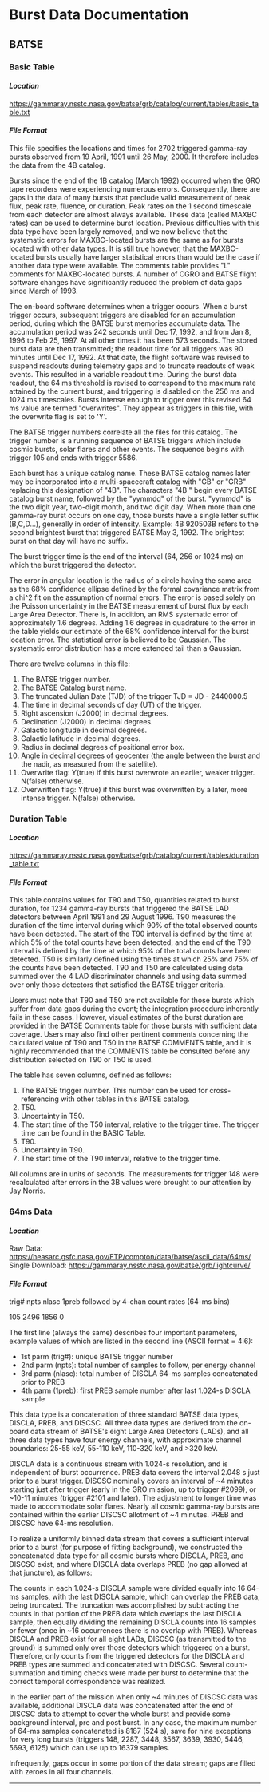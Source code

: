 # Burst Data Documentation

## BATSE

### Basic Table
#### *Location*
https://gammaray.nsstc.nasa.gov/batse/grb/catalog/current/tables/basic_table.txt
#### *File Format*

This file specifies the locations and times for 2702 triggered gamma-ray bursts 
observed from 19 April, 1991 until 26 May, 2000. It therefore includes the data 
from the 4B catalog.

Bursts since the end of the 1B catalog (March 1992) occurred when the GRO tape 
recorders were experiencing numerous errors. Consequently, there are gaps in the 
data of many bursts that preclude valid measurement of peak flux, peak rate, fluence, 
or duration. Peak rates on the 1 second timescale from each detector are almost always 
available. These data (called MAXBC rates) can be used to determine burst location. 
Previous difficulties with this data type have been largely removed, and we now believe 
that the systematic errors for MAXBC-located bursts are the same as for bursts located 
with other data types. It is still true however, that the MAXBC-located bursts usually 
have larger statistical errors than would be the case if another data type were available. 
The comments table provides "L" comments for MAXBC-located bursts. A number of CGRO and 
BATSE flight software changes have significantly reduced the problem of data gaps since 
March of 1993.

The on-board software determines when a trigger occurs. When a burst trigger occurs, 
subsequent triggers are disabled for an accumulation period, during which the BATSE burst 
memories accumulate data. The accumulation period was 242 seconds until Dec 17, 1992, and 
from Jan 8, 1996 to Feb 25, 1997. At all other times it has been 573 seconds. The stored 
burst data are then transmitted; the readout time for all triggers was 90 minutes until 
Dec 17, 1992. At that date, the flight software was revised to suspend readouts during 
telemetry gaps and to truncate readouts of weak events. This resulted in a variable readout 
time. During the burst data readout, the 64 ms threshold is revised to correspond to the 
maximum rate attained by the current burst, and triggering is disabled on the 256 ms and 
1024 ms timescales. Bursts intense enough to trigger over this revised 64 ms value are termed 
"overwrites". They appear as triggers in this file, with the overwrite flag is set to 'Y'.

The BATSE trigger numbers correlate all the files for this catalog. The trigger number 
is a running sequence of BATSE triggers which include cosmic bursts, solar flares and other 
events. The sequence begins with trigger 105 and ends with trigger 5586.

Each burst has a unique catalog name. These BATSE catalog names later may be incorporated 
into a multi-spacecraft catalog with "GB" or "GRB" replacing this designation of "4B". The 
characters "4B " begin every BATSE catalog burst name, followed by the "yymmdd" of the burst. 
"yymmdd" is the two digit year, two-digit month, and two digit day. When more than one 
gamma-ray burst occurs on one day, those bursts have a single letter suffix (B,C,D...), 
generally in order of intensity. Example: 4B 920503B refers to the second brightest burst 
that triggered BATSE May 3, 1992. The brightest burst on that day will have no suffix.

The burst trigger time is the end of the interval (64, 256 or 1024 ms) on which the burst 
triggered the detector.

The error in angular location is the radius of a circle having the same area as the 68% 
confidence ellipse defined by the formal covariance matrix from a chi^2 fit on the assumption 
of normal errors. The error is based solely on the Poisson uncertainty in the BATSE measurement 
of burst flux by each Large Area Detector. There is, in addition, an RMS systematic error of 
approximately 1.6 degrees. Adding 1.6 degrees in quadrature to the error in the table yields 
our estimate of the 68% confidence interval for the burst location error. The statistical 
error is believed to be Gaussian. The systematic error distribution has a more extended tail 
than a Gaussian.

There are twelve columns in this file:

1. The BATSE trigger number.
2. The BATSE Catalog burst name.
3. The truncated Julian Date (TJD) of the trigger TJD = JD - 2440000.5
4. The time in decimal seconds of day (UT) of the trigger.
5. Right ascension (J2000) in decimal degrees.
6. Declination (J2000) in decimal degrees.
7. Galactic longitude in decimal degrees.
8. Galactic latitude in decimal degrees.
9. Radius in decimal degrees of positional error box.
10. Angle in decimal degrees of geocenter (the angle between the burst and the nadir, as measured from the satellite).
11. Overwrite flag: Y(true) if this burst overwrote an earlier, weaker trigger. N(false) otherwise.
12. Overwritten flag: Y(true) if this burst was overwritten by a later, more intense trigger. N(false) otherwise.

### Duration Table
#### *Location*
https://gammaray.nsstc.nasa.gov/batse/grb/catalog/current/tables/duration_table.txt
#### *File Format*

This table contains values for T90 and T50, quantities related to burst 
duration, for 1234 gamma-ray bursts that triggered the BATSE LAD detectors 
between April 1991 and 29 August 1996.  T90 measures the duration of the time 
interval during which 90% of the total observed counts have been detected.
The start of the T90 interval is defined by the time at which 5% of the
total counts have been detected, and the end of the T90 interval is defined
by the time at which 95% of the total counts have been detected.  T50 is
similarly defined using the times at which 25% and 75% of the counts have 
been detected.  T90 and T50 are calculated using data summed over the 4 LAD 
discriminator channels and using data summed over only those detectors that 
satisfied the BATSE trigger criteria.  

Users must note that T90 and T50 are not available for those bursts
which suffer from data gaps during the event; the integration procedure
inherently fails in these cases.  However, visual estimates of the burst 
duration are provided in the BATSE Comments table for those bursts with 
sufficient data coverage.  Users may also find other pertinent comments
concerning the calculated value of T90 and T50 in the BATSE COMMENTS
table, and it is highly recommended that the COMMENTS table be consulted
before any distribution selected on T90 or T50 is used.

The table has seven columns, defined as follows:  
1. The BATSE trigger number. This number can be used for cross-referencing with other tables in this BATSE catalog.  
2. T50.  
3. Uncertainty in T50.
4. The start time of the T50 interval, relative to the trigger time. The trigger time can be found in the BASIC Table.
5. T90.
6. Uncertainty in T90.
7. The start time of the T90 interval, relative to the trigger time.

All columns are in units of seconds.
The measurements for trigger 148 were recalculated after errors in the
3B values were brought to our attention by Jay Norris.



### 64ms Data
#### *Location*
Raw Data: https://heasarc.gsfc.nasa.gov/FTP/compton/data/batse/ascii_data/64ms/  
Single Download: https://gammaray.nsstc.nasa.gov/batse/grb/lightcurve/
#### *File Format*

trig# npts nlasc 1preb followed by 4-chan count rates (64-ms bins)

105 2496 1856 0

The first line (always the same) describes four important parameters, example values of 
which are listed in the second line (ASCII format = 4I6):

- 1st parm (trig#): unique BATSE trigger number
- 2nd parm (npts): total number of samples to follow, per energy channel
- 3rd parm (nlasc): total number of DISCLA 64-ms samples concatenated prior to PREB
- 4th parm (1preb): first PREB sample number after last 1.024-s DISCLA  sample

This data type is a concatenation of three standard BATSE data types, DISCLA, PREB, and DISCSC. 
All three data types are derived from the on-board data stream of BATSE's eight Large Area 
Detectors (LADs), and all three data types have four energy channels, with approximate channel 
boundaries: 25-55 keV, 55-110 keV, 110-320 keV, and >320 keV.

DISCLA data is a continuous stream with 1.024-s resolution, and is independent of burst occurrence. 
PREB data covers the interval 2.048 s just prior to a burst trigger. DISCSC nominally covers an 
interval of ~4 minutes starting just after trigger (early in the GRO mission, up to trigger #2099), 
or ~10-11 minutes (trigger #2101 and later). The adjustment to longer time was made to accommodate 
solar flares. Nearly all cosmic gamma-ray bursts are contained within the earlier DISCSC allotment 
of ~4 minutes. PREB and DISCSC have 64-ms resolution.  

To realize a uniformly binned data stream that covers a sufficient interval prior to a burst 
(for purpose of fitting background), we constructed the concatenated data type for all cosmic bursts 
where DISCLA, PREB, and DISCSC exist, and where DISCLA data overlaps PREB (no gap allowed at that 
juncture), as follows:  

The counts in each 1.024-s DISCLA sample were divided equally into 16 64-ms samples, with the last 
DISCLA sample, which can overlap the PREB data, being truncated. The truncation was accomplished 
by subtracting the counts in that portion of the PREB data which overlaps the last DISCLA sample, 
then equally dividing the remaining DISCLA counts into 16 samples or fewer (once in ~16 occurrences 
there is no overlap with PREB). Whereas DISCLA and PREB exist for all eight LADs, DISCSC 
(as transmitted to the ground) is summed only over those detectors which triggered on a burst. 
Therefore, only counts from the triggered detectors for the DISCLA and PREB types are summed and 
concatenated with DISCSC. Several count-summation and timing checks were made per burst to 
determine that the correct temporal correspondence was realized.  

In the earlier part of the mission when only ~4 minutes of DISCSC data was available, additional 
DISCLA data was concatenated after the end of DISCSC data to attempt to cover the whole burst 
and provide some background interval, pre and post burst. In any case, the maximum number of 64-ms samples concatenated is 8187 (524 s), save for nine exceptions for very long bursts (triggers 148, 2287, 3448, 3567, 3639, 3930, 5446, 5693, 6125) which can use up to 16379 samples.  

Infrequently, gaps occur in some portion of the data stream; gaps are filled with zeroes in 
all four channels.

---
